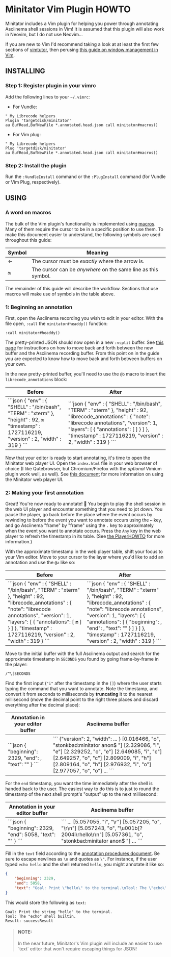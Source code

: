 # Minitator Vim Plugin HOWTO
Minitator includes a Vim plugin for helping you power through annotating
Asciinema shell sessions in Vim!  It is assumed that this plugin will also
work in Neovim, but I do not use Neovim...

If you are new to Vim I'd recommend taking a look at at least the first few
sections of [vimtutor](https://vimschool.netlify.app/introduction/vimtutor/),
then perusing [this guide on window management in Vim](https://jitesh117.github.io/vim_stuff/buffers-windows-and-tabs-in-vim/).

## INSTALLING
### Step 1: Register plugin in your vimrc
Add the following lines to your `~/.vimrc`:

* For Vundle:
```vim
" My Librecode helpers
Plugin 'targetdisk/minitator'
au BufRead,BufNewFile *.annotated.head.json call minitator#macros()
```

* For Vim plug:
```vim
" My Librecode helpers
Plug 'targetdisk/minitator'
au BufRead,BufNewFile *.annotated.head.json call minitator#macros()
```

### Step 2: Install the plugin
Run the `:VundleInstall` command or the `:PlugInstall` command (for Vundle or
Vim Plug, respectively).

## USING
### A word on macros
The bulk of the Vim plugin's functionality is implemented using
[macros](https://vim.fandom.com/wiki/Macro).  Many of them require the cursor
to be in a specific position to use them.  To make this document easier to
understand, the following symbols are used throughout this guide:

| Symbol | Meaning |
| ------ | ------- |
| ←      | The cursor must be *exactly* where the arrow is. |
| 🔛     | The cursor can be *anywhere* on the same line as this symbol. |

The remainder of this guide will describe the workflow.  Sections that use
macros will make use of symbols in the table above.

### 1: Beginning an annotation
First, open the Asciinema recording you wish to edit in your editor.  With the
file open, `:call` the `minitator#headdy()` function:

```
:call minitator#headdy()
```

The pretty-printed JSON should now open in a new `:vsplit` buffer.  See
[this page](https://jitesh117.github.io/vim_stuff/buffers-windows-and-tabs-in-vim/)
for instructions on how to move back and forth between the new buffer and the
Asciinema recording buffer.  From this point on in the guide you are expected to
know how to move back and forth between buffers on your own.

In the new pretty-printed buffer, you'll need to use the `@b` macro to insert
the `librecode_annotations` block:

<table>
    <thead>
        <th scope="col">Before</th>
        <th scope="col">After</th>
    </thead>
    <tbody>
<td>
```json
{
   "env" : {
      "SHELL" : "/bin/bash",
      "TERM" : "xterm"
   },
   "height" : 92, 🔛
   "timestamp" : 1727116219,
   "version" : 2,
   "width" : 319
}
```
</td>
<td>
```json
{
   "env" : {
      "SHELL" : "/bin/bash",
      "TERM" : "xterm"
   },
   "height" : 92,
   "librecode_annotations" : {
       "note": "librecode annotations",
       "version": 1,
       "layers": [
           {
               "annotations": [
               ]
           }
       ]
   },
   "timestamp" : 1727116219,
   "version" : 2,
   "width" : 319
}
```
</td>
</tbody>
</table>

Now that your editor is ready to start annotating, it's time to open the
Minitator web player UI.  Open the `index.html` file in your web browser of
choice (I like Qutebrowser, but Chromium/Firefox with the *optional* Vimium
plugin work well, as well).  See [this document](PlayerHOWTO.md) for more
information on using the Minitator web player UI.

### 2: Making your first annotation
Great! You're now ready to annotate! 🎉  You begin to play the shell session
in the web UI player and encounter something that you need to jot down. You
pause the player, go back before the place where the event occurs by rewinding
to before the event you want to annotate occurs using the `←` key, and go
Asciinema "frame" by "frame" using the `.` key to approximately when
the event you want to annotate occurs.  Press the `Any` key in the web player to
refresh the timestamp in its table.  (See [the PlayerHOWTO](PlayerHOWTO.md) for
more information.)

With the approximate timestamp in the web player table, shift your focus to your
Vim editor.  Move to your cursor to the layer where you'd like to add an
annotation and use the `@a` like so:
<table>
    <thead>
        <th scope="col">Before</th>
        <th scope="col">After</th>
    </thead>
    <tbody>
<td>
```json
{
   "env" : {
      "SHELL" : "/bin/bash",
      "TERM" : "xterm"
   },
   "height" : 92,
   "librecode_annotations" : {
       "note": "librecode annotations",
       "version": 1,
       "layers": [
           {
               "annotations": [ 🔛
               ]
           }
       ]
   },
   "timestamp" : 1727116219,
   "version" : 2,
   "width" : 319
}
```
</td>
<td>
```json
{
   "env" : {
      "SHELL" : "/bin/bash",
      "TERM" : "xterm"
   },
   "height" : 92,
   "librecode_annotations" : {
       "note": "librecode annotations",
       "version": 1,
       "layers": [
           {
               "annotations": [
                   {
                       "beginning": ,
                       "end": ,
                       "text": ""
                   }
               ]
           }
       ]
   },
   "timestamp" : 1727116219,
   "version" : 2,
   "width" : 319
}
```
</td>
</tbody>
</table>

Move to the initial buffer with the full Asciinema output and search for the
approximate timestamp in `SECONDS` you found by going frame-by-frame in the
player:
```
/^\[SECONDS
```

Find the first input (`"i"` after the timestamp in the `[]`) where the user
starts typing the command that you want to annotate.  Note the timestamp, and
convert it from seconds to milliseconds by **truncating** it to the nearest
millisecond (move the decimal point to the right three places and discard
everything after the decimal place):

<table>
    <thead>
        <th scope="col">Annotation in your editor buffer</th>
        <th scope="col">Asciinema buffer</th>
    </thead>
    <tbody>
<td>
```json
{
    "beginning": 2329,
    "end": ,
    "text": ""
}
```
</td>
<td>
```
{"version": 2, "width": ... }
[0.016466, "o", "stonkbad:minitator anon$ "]
[2.329086, "i", "e"]
[2.329252, "o", "e"]
[2.649085, "i", "c"]
[2.649257, "o", "c"]
[2.809009, "i", "h"]
[2.809164, "o", "h"]
[2.976932, "i", "o"]
[2.977057, "o", "o"]
...
```
</td>
</tbody>
</table>

For the `end` timestamp, you want the time immediately after the shell is handed
back to the user.  The easiest way to do this is to just to round the
timestamp of the next shell prompt's "output" up to the next millisecond:

<table>
    <thead>
        <th scope="col">Annotation in your editor buffer</th>
        <th scope="col">Asciinema buffer</th>
    </thead>
    <tbody>
<td>
```json
{
    "beginning": 2329,
    "end": 5058,
    "text": ""
}
```
</td>
<td>
```
...
[5.057055, "i", "\r"]
[5.057205, "o", "\r\n"]
[5.057243, "o", "\u001b[?2004l\rhello\r\n"]
[5.057361, "o", "stonkbad:minitator anon$ "]
...
```
</td>
</tbody>
</table>

Fill in the `text` field according to the
[annotation procedures document](Annotation-Procedures-indev.md).  Be sure to
escape newlines as `\n` and quotes as `\"`.  For instance, if the user typed
`echo hello` and the shell returned `hello`, you might annotate it like so:

```json
{
    "beginning": 2329,
    "end": 5058,
    "text": "Goal: Print \"hello\" to the terminal.\nTool: The \"echo\" shell builtin.\nResult: successResult"
}
```

This would store the following as `text`:
```
Goal: Print the string "hello" to the terminal.
Tool: The "echo" shell builtin.
Result: successResult
```

> <h4>NOTE:</h4>
> In the near future, Minitator's Vim plugin will include an easier to use
> `text` editor that won't require escaping things for JSON!
